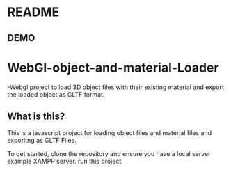 # README #

## DEMO ##

# WebGl-object-and-material-Loader
-Webgl project to load 3D object files with their existing material and export the loaded object as GLTF format.

## What is this?
This is a javascript project for loading object files and  material files and exporitng as GLTF Files.

To get started, clone the repository and ensure you have a local server example XAMPP server.
run this project.

